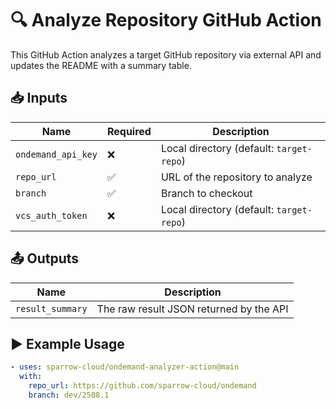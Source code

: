 # 🔍 Analyze Repository GitHub Action

This GitHub Action analyzes a target GitHub repository via external API and updates the README with a summary table.

## 📥 Inputs

| Name         | Required | Description                          |
|--------------|----------|--------------------------------------|
| `ondemand_api_key`| ❌       | Local directory (default: `target-repo`) |
| `repo_url`   | ✅       | URL of the repository to analyze     |
| `branch`     | ✅       | Branch to checkout                   |
| `vcs_auth_token`| ❌       | Local directory (default: `target-repo`) |

## 📤 Outputs

| Name           | Description                          |
|----------------|--------------------------------------|
| `result_summary`  | The raw result JSON returned by the API |

## ▶️ Example Usage

```yaml
- uses: sparrow-cloud/ondemand-analyzer-action@main
  with:
    repo_url: https://github.com/sparrow-cloud/ondemand
    branch: dev/2508.1
```
